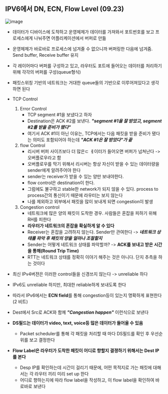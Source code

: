 ## IPV6에서 DN, ECN, Flow Level (09.23)
![image](https://user-images.githubusercontent.com/68818952/135042297-8361a9db-2eef-48a3-9f10-93f52ac8020b.png)

* 데이터가 디바이스에 도착하고 운영체제가 데이터를 가져와서 포트번호를 보고 프로세스에게 나눠주면 어플리케이션에서 버퍼로 만듦
* 운영체제가 바로바로 프로세스에 넘겨줄 수 없으니까 버퍼링한 다음에 넘겨줌. Send buffer, Receive buffer 유지
* 각 레이어마다 버퍼를 구성하고 있고, 라우터도 포트에 들어오는 데이터를 처리하기 위해 각각의 버퍼를 구성(queue형식)
* 패킷스위칭 기반의 네트워크는 거대한 queue들의 기반으로 이루어져있다고 생각하면 된다

* TCP Control
  1. Error Control
      * TCP segment #1을 보냈다고 하자
      * Destination은 ACK #2를 보낸다. ***"segment #1을 잘 받았고, segment #2를 받을 준비가 됐다"***
      * 여기서 ACK #1이 아닌 이유는, TCP에서는 다음 패킷을 받을 준비가 됐다는 의미도 포함되어야 하는데 ***"ACK #1은 잘 받았다"가 끝***
  2. flow Control
      * 리시버 버퍼 사이즈보다 더 많은ㄷ ㅔ이터가 들어오면 버퍼가 넘쳐난다 -> 오버플로우라고 함
      * 오버플로우를 막기 위해서 리시버는 항상 자신이 받을 수 있는 데이터량을 sender에게 알려주어야 한다
      * sender는 receiver가 받을 수 있는 양만 보내야한다.
      * flow control은 destination이 한다.
      * 그럼에도 불구하고 stable한 network가 되지 않을 수 있다. process to process간의 통신이기 때문에 라우터는 보지 않는다
      * 나를 제외하고 외부에서 패킷을 많이 보내게 되면 congestion이 발생
  3. Congestion control
      * 네트워크에 많은 양의 패킷이 도착한 경우. 사람들은 혼잡을 피하기 위해 RH를 피한다
      * **라우터가 네트워크의 혼잡을 확실하게 알 수 있다**
      * Receiver는 혼잡을 고려하지 않는다. Sender만 관여한다 -> ***네트워크 상태를 파악 후 패킷의 양을 얼마나 조절할지***
      * Sender는 어떻게 네트워크 상태를 파악할까? -> **ACK를 보내고 받은 시간을 통해(Round Trip Time)**
      * RTT는 네트워크 상태를 정확히 이야기 해주는 것은 아니다. 단지 추측을 하는 것이다

* 최신 IPv4버젼은 이러한 control들을 신경쓰지 않는다 -> unreliable 하다
* IPv6도 unreliable 하지만, 최대한 reliable하게 보내도록 한다
* 따라서 IPv6에서는 **ECN field**를 통해 congestion등이 있는지 명확하게 표현한다 (2 비트)
* Dest에서 Src로 ACK와 함께 ***"Congestion happen"*** 이런식으로 보낸다

* **DS필드는 데이터가 video, text, voice등 많은 데이터가 들어올 수 있음**
  * Packet scheduler를 통해 각 패킷을 처리할 때 마다 DS필드를 확인 후 우선순위를 보고 결정한다

* **Flow Label은 라우터가 도착한 패킷이 어디로 향할지 결졍하기 위해서는 Dest IP를 본다**
  * Desp IP를 확인하는데 시간이 걸리기 때문에, 어떤 목적지로 가는 패킷에 대해서는 각 라우터 끼리 미리 set up 한다
  * 어디로 향하는지에 따라 flow label을 작성하고, 이 flow label을 확인하여 바로바로 보낸다 
